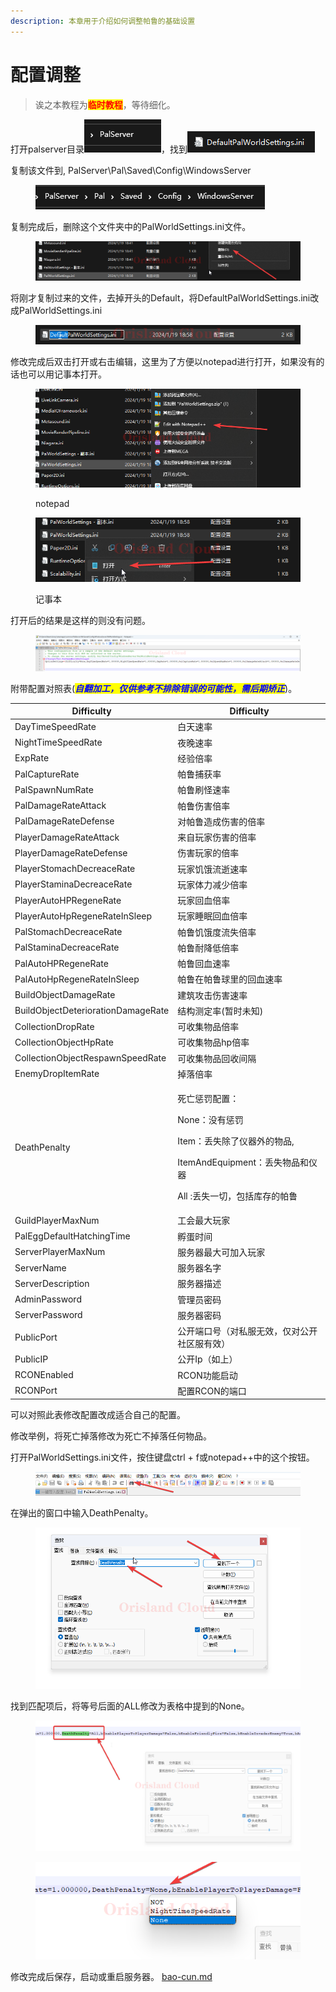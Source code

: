 ```yaml
---
description: 本章用于介绍如何调整帕鲁的基础设置
---
```


# 配置调整

> 诶之本教程为<mark style="color:red;">**临时教程**</mark>，等待细化。

打开palserver目录![](../../../.gitbook/assets/image.png)，找到![](<../../../.gitbook/assets/image (1).png>)

复制该文件到, PalServer\Pal\Saved\Config\WindowsServer

<figure><img src="../../../.gitbook/assets/image (2).png" alt=""><figcaption></figcaption></figure>

复制完成后，删除这个文件夹中的PalWorldSettings.ini文件。

<figure><img src="../../../.gitbook/assets/explorer_SICR1iiaYm.png" alt=""><figcaption></figcaption></figure>

将刚才复制过来的文件，去掉开头的Default，将DefaultPalWorldSettings.ini改成PalWorldSettings.ini

<figure><img src="../../../.gitbook/assets/explorer_ckH3E6Gkxs.png" alt=""><figcaption></figcaption></figure>

修改完成后双击打开或右击编辑，这里为了方便以notepad进行打开，如果没有的话也可以用记事本打开。

<figure><img src="../../../.gitbook/assets/explorer_WNmLoXT4Fw.png" alt=""><figcaption><p>notepad</p></figcaption></figure>

<figure><img src="../../../.gitbook/assets/explorer_epdDuxtwTZ.png" alt=""><figcaption><p>记事本</p></figcaption></figure>

打开后的结果是这样的则没有问题。

<figure><img src="../../../.gitbook/assets/notepad++_451goFUD1G.png" alt=""><figcaption></figcaption></figure>

附带配置对照表(_<mark style="color:blue;">**自翻加工，仅供参考不排除错误的可能性，需后期矫正**</mark>_)。

| Difficulty                         | Difficulty                                                                                                    |
| ---------------------------------- | ------------------------------------------------------------------------------------------------------------- |
| DayTimeSpeedRate                   | 白天速率                                                                                                          |
| NightTimeSpeedRate                 | 夜晚速率                                                                                                          |
| ExpRate                            | 经验倍率                                                                                                          |
| PalCaptureRate                     | 帕鲁捕获率                                                                                                         |
| PalSpawnNumRate                    | 帕鲁刷怪速率                                                                                                        |
| PalDamageRateAttack                | 帕鲁伤害倍率                                                                                                        |
| PalDamageRateDefense               | 对帕鲁造成伤害的倍率                                                                                                    |
| PlayerDamageRateAttack             | 来自玩家伤害的倍率                                                                                                     |
| PlayerDamageRateDefense            | 伤害玩家的倍率                                                                                                       |
| PlayerStomachDecreaceRate          | 玩家饥饿流逝速率                                                                                                      |
| PlayerStaminaDecreaceRate          | 玩家体力减少倍率                                                                                                      |
| PlayerAutoHPRegeneRate             | 玩家回血倍率                                                                                                        |
| PlayerAutoHpRegeneRateInSleep      | 玩家睡眠回血倍率                                                                                                      |
| PalStomachDecreaceRate             | 帕鲁饥饿度流失倍率                                                                                                     |
| PalStaminaDecreaceRate             | 帕鲁耐降低倍率                                                                                                       |
| PalAutoHPRegeneRate                | 帕鲁回血速率                                                                                                        |
| PalAutoHpRegeneRateInSleep         | 帕鲁在帕鲁球里的回血速率                                                                                                  |
| BuildObjectDamageRate              | 建筑攻击伤害速率                                                                                                      |
| BuildObjectDeteriorationDamageRate | 结构测定率(暂时未知)                                                                                                   |
| CollectionDropRate                 | 可收集物品倍率                                                                                                       |
| CollectionObjectHpRate             | 可收集物品hp倍率                                                                                                     |
| CollectionObjectRespawnSpeedRate   | 可收集物品回收间隔                                                                                                     |
| EnemyDropItemRate                  | 掉落倍率                                                                                                          |
| DeathPenalty                       | <p>死亡惩罚配置：</p><p>None：没有惩罚</p><p>Item：丢失除了仪器外的物品, </p><p>ItemAndEquipment：丢失物品和仪器</p><p>All :丢失一切，包括库存的帕鲁</p> |
| GuildPlayerMaxNum                  | 工会最大玩家                                                                                                        |
| PalEggDefaultHatchingTime          | 孵蛋时间                                                                                                          |
| ServerPlayerMaxNum                 | 服务器最大可加入玩家                                                                                                    |
| ServerName                         | 服务器名字                                                                                                         |
| ServerDescription                  | 服务器描述                                                                                                         |
| AdminPassword                      | 管理员密码                                                                                                         |
| ServerPassword                     | 服务器密码                                                                                                         |
| PublicPort                         | 公开端口号（对私服无效，仅对公开社区服有效）                                                                                        |
| PublicIP                           | 公开Ip（如上）                                                                                                      |
| RCONEnabled                        | RCON功能启动                                                                                                      |
| RCONPort                           | 配置RCON的端口                                                                                                     |

可以对照此表修改配置改成适合自己的配置。

修改举例，将死亡掉落修改为死亡不掉落任何物品。

打开PalWorldSettings.ini文件，按住键盘ctrl + f或notepad++中的这个按钮。

<figure><img src="../../../.gitbook/assets/notepad++_qmy4tZbday (1).png" alt=""><figcaption></figcaption></figure>

在弹出的窗口中输入DeathPenalty。

<figure><img src="../../../.gitbook/assets/notepad++_GiTPFNNAnW.png" alt=""><figcaption></figcaption></figure>

找到匹配项后，将等号后面的ALL修改为表格中提到的None。

<figure><img src="../../../.gitbook/assets/notepad++_8b9YoQrKhj.png" alt=""><figcaption></figcaption></figure>

<figure><img src="../../../.gitbook/assets/notepad++_W8XYxnv8Ir.png" alt=""><figcaption></figcaption></figure>

修改完成后保存，启动或重启服务器。 [bao-cun.md](../qi-ri-sha-7-days-to-die/xi-jie-tiao-zheng/bao-cun.md "mention")
